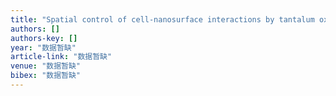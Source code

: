 ```yaml
---
title: "Spatial control of cell-nanosurface interactions by tantalum oxide nanodots for improved implant geometry"
authors: []
authors-key: []
year: "数据暂缺"
article-link: "数据暂缺"
venue: "数据暂缺"
bibex: "数据暂缺"
---
```

